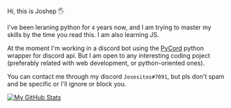Hi, this is Joshep 🖐️

I've been leraning python for `4` years now, and I am trying to master my skills by the time you read this. I am also learning JS.

At the moment I'm working in a discord bot using the [PyCord](https://github.com/Pycord-Development/pycord) python wrapper for discord api. But I am open to any interesting coding poject (preferably related with web development, or python-oriented ones).

You can contact me through my discord `Josesitos#7091`, but pls don't spam and be specific or I'll ignore or block you.

[![My GitHub Stats](https://github-readme-stats.vercel.app/api?username=JoshepCodes)](https://github.com/anuraghazra/github-readme-stats)
